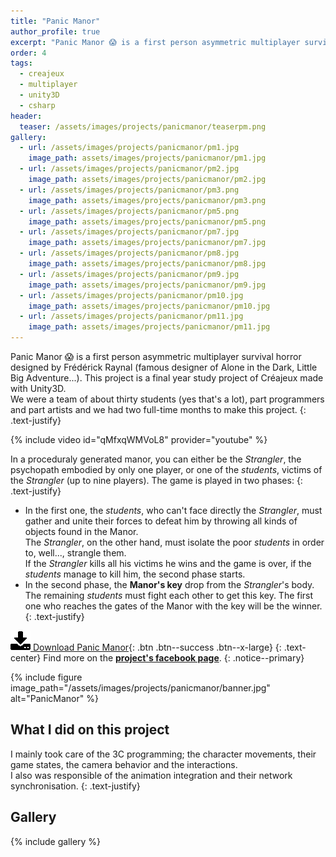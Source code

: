 ```yaml
---
title: "Panic Manor"
author_profile: true
excerpt: "Panic Manor 😱 is a first person asymmetric multiplayer survival horror designed by Frédérick Raynal."
order: 4
tags:
  - creajeux
  - multiplayer
  - unity3D
  - csharp
header:
  teaser: /assets/images/projects/panicmanor/teaserpm.png
gallery:
  - url: /assets/images/projects/panicmanor/pm1.jpg
    image_path: assets/images/projects/panicmanor/pm1.jpg
  - url: /assets/images/projects/panicmanor/pm2.jpg
    image_path: assets/images/projects/panicmanor/pm2.jpg
  - url: /assets/images/projects/panicmanor/pm3.png
    image_path: assets/images/projects/panicmanor/pm3.png
  - url: /assets/images/projects/panicmanor/pm5.png
    image_path: assets/images/projects/panicmanor/pm5.png
  - url: /assets/images/projects/panicmanor/pm7.jpg
    image_path: assets/images/projects/panicmanor/pm7.jpg
  - url: /assets/images/projects/panicmanor/pm8.jpg
    image_path: assets/images/projects/panicmanor/pm8.jpg
  - url: /assets/images/projects/panicmanor/pm9.jpg
    image_path: assets/images/projects/panicmanor/pm9.jpg
  - url: /assets/images/projects/panicmanor/pm10.jpg
    image_path: assets/images/projects/panicmanor/pm10.jpg
  - url: /assets/images/projects/panicmanor/pm11.jpg
    image_path: assets/images/projects/panicmanor/pm11.jpg
---
```


Panic Manor 😱 is a first person asymmetric multiplayer survival horror designed by Frédérick Raynal (famous designer of Alone in the Dark, Little Big Adventure...). This project is a final year study project of Créajeux made with Unity3D.  
We were a team of about thirty students (yes that's a lot), part programmers and part artists and we had two full-time months to make this project.
{: .text-justify}

{% include video id="qMfxqWMVoL8" provider="youtube" %}

In a proceduraly generated manor, you can either be the *Strangler*, the psychopath embodied by only one player, or one of the *students*, victims of the *Strangler* (up to nine players).
The game is played in two phases:
{: .text-justify}
* In the first one, the *students*, who can't face directly the *Strangler*, must gather and unite their forces to defeat him by throwing all kinds of objects found in the Manor.  
The *Strangler*, on the other hand, must isolate the poor *students* in order to, well..., strangle them.  
If the *Strangler* kills all his victims he wins and the game is over, if the *students* manage to kill him, the second phase starts.
* In the second phase, the **Manor's key** drop from the *Strangler*'s body.  
The remaining *students* must fight each other to get this key. The first one who reaches the gates of the Manor with the key will be the winner.
{: .text-justify}

[![DL](/assets/images/other/download.png)   Download Panic Manor](http://www.creajeux.fr/projet/panic-manor/){: .btn .btn--success .btn--x-large}
{: .text-center}
Find more on the **[project's facebook page](https://www.facebook.com/PanicManorProject)**.
{: .notice--primary}

{% include figure image_path="/assets/images/projects/panicmanor/banner.jpg" alt="PanicManor" %}

## What I did on this project

I mainly took care of the 3C programming; the character movements, their game states, the camera behavior and the interactions.  
I also was responsible of the animation integration and their network synchronisation.
{: .text-justify}

## Gallery
{% include gallery %}